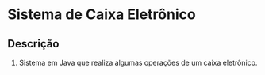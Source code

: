 # Sistema de Caixa Eletrônico

## Descrição
1. Sistema em Java que realiza algumas operações de um caixa eletrônico.
